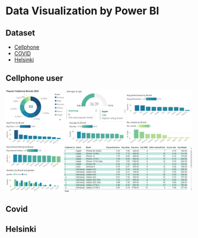 # Data Visualization by Power BI
## Dataset
<!-- TOC -->
- [Cellphone](#Cellphone)  
- [COVID](#Covid)  
- [Helsinki](#Helsinki)  
<!-- TOC -->

## Cellphone user
![Summary board](DatasetVisualization/Cellphone_powerbi.JPG)
## Covid
## Helsinki

